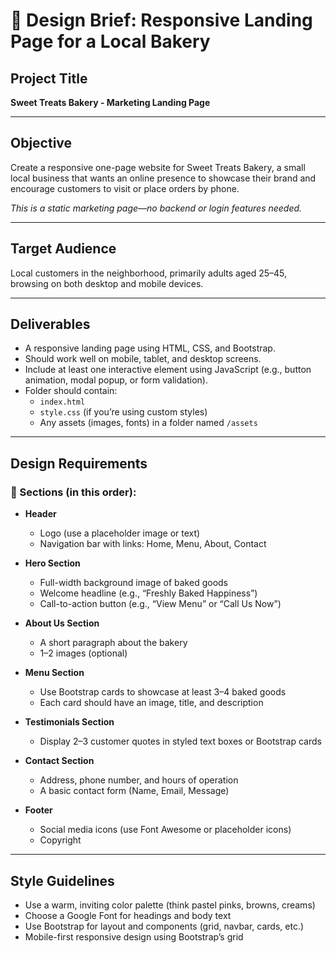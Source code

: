 # 🎨 Design Brief: Responsive Landing Page for a Local Bakery

## Project Title

**Sweet Treats Bakery - Marketing Landing Page**

---

## Objective

Create a responsive one-page website for Sweet Treats Bakery, a small local business that wants an online presence to showcase their brand and encourage customers to visit or place orders by phone.

_This is a static marketing page—no backend or login features needed._

---

## Target Audience

Local customers in the neighborhood, primarily adults aged 25–45, browsing on both desktop and mobile devices.

---

## Deliverables

- A responsive landing page using HTML, CSS, and Bootstrap.
- Should work well on mobile, tablet, and desktop screens.
- Include at least one interactive element using JavaScript (e.g., button animation, modal popup, or form validation).
- Folder should contain:
  - `index.html`
  - `style.css` (if you’re using custom styles)
  - Any assets (images, fonts) in a folder named `/assets`

---

## Design Requirements

### 📌 Sections (in this order):

- **Header**

  - Logo (use a placeholder image or text)
  - Navigation bar with links: Home, Menu, About, Contact

- **Hero Section**

  - Full-width background image of baked goods
  - Welcome headline (e.g., “Freshly Baked Happiness”)
  - Call-to-action button (e.g., “View Menu” or “Call Us Now”)

- **About Us Section**

  - A short paragraph about the bakery
  - 1–2 images (optional)

- **Menu Section**

  - Use Bootstrap cards to showcase at least 3–4 baked goods
  - Each card should have an image, title, and description

- **Testimonials Section**

  - Display 2–3 customer quotes in styled text boxes or Bootstrap cards

- **Contact Section**

  - Address, phone number, and hours of operation
  - A basic contact form (Name, Email, Message)

- **Footer**
  - Social media icons (use Font Awesome or placeholder icons)
  - Copyright

---

## Style Guidelines

- Use a warm, inviting color palette (think pastel pinks, browns, creams)
- Choose a Google Font for headings and body text
- Use Bootstrap for layout and components (grid, navbar, cards, etc.)
- Mobile-first responsive design using Bootstrap’s grid
